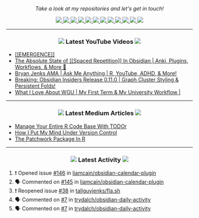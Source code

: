 <!-- Social Section -->
<p align="center">
  <i>Take a look at my repositories and let's get in touch!</i>

<p align="center">
  <a href= "https://github.com/tallguyjenks/">
    <img src="https://img.icons8.com/material-outlined/30/689d6a/source-code.png"/>
  </a>
  <a href= "https://www.linkedin.com/in/bryanjenks/">
    <img src="https://img.icons8.com/material-outlined/30/689d6a/linkedin.png"/>
  </a>
  <a href= "https://twitter.com/tallguyjenks">
    <img src="https://img.icons8.com/material-outlined/30/689d6a/twitter.png"/>
  </a>
  <a href= "https://www.bryanjenks.dev">
    <img src="https://img.icons8.com/material-outlined/30/689d6a/geography.png"/>
  </a>
  <a href="https://www.buymeacoffee.com/tallguyjenks">
    <img src="https://img.icons8.com/material-outlined/30/689d6a/cafe.png"/>
  </a>
  <a href="https://www.youtube.com/c/BryanJenksTech?sub_confirmation=1">
    <img src="https://img.icons8.com/material-outlined/30/689d6a/youtube-play.png"/>
  </a>
  <a href="https://www.twitch.tv/tallguyjenks">
    <img src="https://img.icons8.com/material-outlined/24/689d6a/twitch.png"/>
  </a>
  <a href="https://orcid.org/0000-0002-9604-3069">
    <img src="https://img.icons8.com/material-outlined/30/689d6a/camera-addon-identification.png"/>
  </a>
  <a href="https://github.com/tallguyjenks/CV/blob/master/CV.pdf">
    <img src="https://img.icons8.com/material-outlined/30/689d6a/parse-from-clipboard.png"/>
  </a>
  <a href="mailto:bryan@bryanjenks.dev">
    <img src="https://img.icons8.com/ios-glyphs/30/689d6a/physics.png"/>
  </a>
  <a href="https://medium.com/@tallguyjenks">
    <img src="https://img.icons8.com/ios-filled/30/689d6a/medium-new.png"/>
  </a>
  <a href="https://stackoverflow.com/users/12339658/tallguyjenks">
    <img src="https://img.icons8.com/metro/26/689d6a/stackoverflow.png"/>
  </a>

  
</p>

---
  
<h3 align="center"><a href="https://www.youtube.com/c/BryanJenksTech?sub_confirmation=1"><img src="https://img.icons8.com/material-outlined/30/689d6a/youtube-play.png"/></a> Latest YouTube Videos <a href="https://www.youtube.com/c/BryanJenksTech?sub_confirmation=1"><img src="https://img.icons8.com/material-outlined/30/689d6a/youtube-play.png"/></a></h3>

<!-- YOUTUBE:START -->
- [[[EMERGENCE]]](https://www.youtube.com/watch?v=8Xvbp0LIFqs)
- [The Absolute State of [[Spaced Repetition]] In Obsidian | Anki, Plugins, Workflows, & More 🧠️](https://www.youtube.com/watch?v=OqVs1Sw-Ahg)
- [Bryan Jenks AMA | Ask Me Anything | R, YouTube, ADHD, & More!](https://www.youtube.com/watch?v=pyyBgpCtFNs)
- [Breaking: Obsidian Insiders Release 0.11.0 | Graph Cluster Styling & Persistent Folds!](https://www.youtube.com/watch?v=_gAe718BNUg)
- [What I Love About WGU | My First Term & My University Workflow |](https://www.youtube.com/watch?v=V1T3hKYDrUs)
<!-- YOUTUBE:END -->

---

<h3 align="center"><a href="https://medium.com/@tallguyjenks"><img src="https://img.icons8.com/ios-filled/30/689d6a/medium-new.png"/></a> Latest Medium Articles <a href="https://medium.com/@tallguyjenks"><img src="https://img.icons8.com/ios-filled/30/689d6a/medium-new.png"/></a></h3>


<!-- ARTICLES:START -->
- [Manage Your Entire R Code Base With TODOr](https://towardsdatascience.com/manage-your-entire-r-code-base-with-todor-76dcd7abad9?source=rss-32e452bd16bd------2)
- [How I Put My Mind Under Version Control](https://medium.com/analytics-vidhya/how-i-put-my-mind-under-version-control-24caea37b8a5?source=rss-32e452bd16bd------2)
- [The Patchwork Package In R](https://medium.com/analytics-vidhya/the-patchwork-package-in-r-9468e4a7cd29?source=rss-32e452bd16bd------2)
<!-- ARTICLES:END -->

---

<h3 align="center"><a href= "https://github.com/tallguyjenks/"><img src="https://img.icons8.com/material-outlined/30/689d6a/cafe.png"/></a> Latest Activity <a href= "https://github.com/tallguyjenks/"><img src="https://img.icons8.com/metro/26/689d6a/stackoverflow.png"/></a></h3>

<!--START_SECTION:activity-->
1. ❗️ Opened issue [#146](https://github.com/liamcain/obsidian-calendar-plugin/issues/146) in [liamcain/obsidian-calendar-plugin](https://github.com/liamcain/obsidian-calendar-plugin)
2. 🗣 Commented on [#145](https://github.com/liamcain/obsidian-calendar-plugin/issues/145) in [liamcain/obsidian-calendar-plugin](https://github.com/liamcain/obsidian-calendar-plugin)
3. ❗️ Reopened issue [#38](https://github.com/tallguyjenks/fla.sh/issues/38) in [tallguyjenks/fla.sh](https://github.com/tallguyjenks/fla.sh)
4. 🗣 Commented on [#7](https://github.com/trydalch/obsidian-daily-activity/issues/7) in [trydalch/obsidian-daily-activity](https://github.com/trydalch/obsidian-daily-activity)
5. 🗣 Commented on [#7](https://github.com/trydalch/obsidian-daily-activity/issues/7) in [trydalch/obsidian-daily-activity](https://github.com/trydalch/obsidian-daily-activity)
<!--END_SECTION:activity-->
